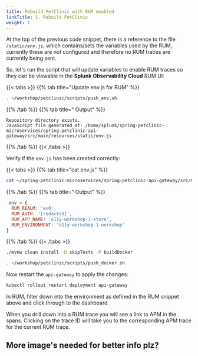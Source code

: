```yaml
---
title: Rebuild PetClinic with RUM enabled
linkTitle: 1. Rebuild PetClinic
weight: 1
---
```


At the top of the previous code snippet, there is a reference to the file `/static/env.js`, which contains/sets the variables used by the RUM, currently these are not configured and therefore no RUM traces are currently being sent.

So, let's run the script that will update variables to enable RUM traces so they can be viewable in the **Splunk Observability Cloud** RUM UI:

{{< tabs >}}
{{% tab title="Update env.js for RUM" %}}

``` bash
. ~/workshop/petclinic/scripts/push_env.sh
```

{{% /tab %}}
{{% tab title=" Output" %}}

```text
Repository directory exists.
JavaScript file generated at: /home/splunk/spring-petclinic-microservices/spring-petclinic-api-gateway/src/main/resources/static/env.js
```

{{% /tab %}}
{{< /tabs >}}

Verify if the `env.js` has been created correctly:

{{< tabs >}}
{{% tab title="cat env.js" %}}

``` bash
cat ~/spring-petclinic-microservices/spring-petclinic-api-gateway/src/main/resources/static/scripts/env.js
```

{{% /tab %}}
{{% tab title=" Output" %}}

``` javascript
 env = {
  RUM_REALM: 'eu0',
  RUM_AUTH: '[redacted]',
  RUM_APP_NAME: 'o11y-workshop-1-store',
  RUM_ENVIRONMENT: 'o11y-workshop-1-workshop'
}
```

{{% /tab %}}
{{< /tabs >}}

``` bash
./mvnw clean install -D skipTests -P buildDocker
```

``` bash
. ~/workshop/petclinic/scripts/push_docker.sh
```

Now restart the `api-gateway` to apply the changes:

``` bash
kubectl rollout restart deployment api-gateway
```

In RUM, filter down into the environment as defined in the RUM snippet above and click through to the dashboard.

When you drill down into a RUM trace you will see a link to APM in the spans. Clicking on the trace ID will take you to the corresponding APM trace for the current RUM trace.

## More image's needed for better info plz?
